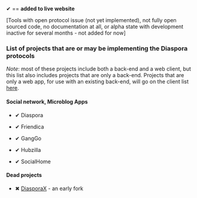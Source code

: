 &#10004; == **added to live website**

[Tools with open protocol issue (not yet implemented), not fully open sourced code, no documentation at all, or alpha state with development inactive for several months - not added for now]

### List of projects that are or may be implementing the Diaspora protocols

*Note*: most of these projects include both a back-end and a web client, but this list also includes projects that are only a back-end. Projects that are only a web app, for use with an existing back-end, will go on the client list [here](https://gitlab.com/fediverse/fediverse.gitlab.io/wikis/watchlist-for-client-apps).

#### Social network, Microblog Apps

* &#10004; Diaspora

* &#10004; Friendica

* &#10004; GangGo

* &#10004; Hubzilla

* &#10004; SocialHome

#### Dead projects

* &#10006; [DiasporaX](https://web.archive.org/web/20110902050024/http://diaspora-x.com:80/) - an early fork 